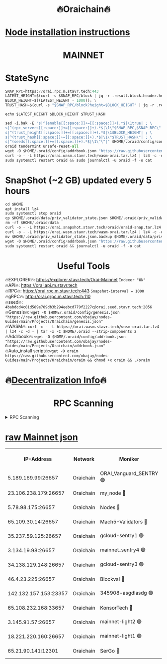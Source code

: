 <h1 align="center"> 🔥Oraichain🔥</h1>

[Node installation instructions](https://github.com/obajay/nodes-Guides/tree/main/Projects/Oraichain)
=
<h1 align="center"> MAINNET</h1>

# StateSync
```python
SNAP_RPC=https://orai.rpc.m.stavr.tech:443
LATEST_HEIGHT=$(curl -s $SNAP_RPC/block | jq -r .result.block.header.height); \
BLOCK_HEIGHT=$((LATEST_HEIGHT - 1000)); \
TRUST_HASH=$(curl -s "$SNAP_RPC/block?height=$BLOCK_HEIGHT" | jq -r .result.block_id.hash)

echo $LATEST_HEIGHT $BLOCK_HEIGHT $TRUST_HASH

sed -i.bak -E "s|^(enable[[:space:]]+=[[:space:]]+).*$|\1true| ; \
s|^(rpc_servers[[:space:]]+=[[:space:]]+).*$|\1\"$SNAP_RPC,$SNAP_RPC\"| ; \
s|^(trust_height[[:space:]]+=[[:space:]]+).*$|\1$BLOCK_HEIGHT| ; \
s|^(trust_hash[[:space:]]+=[[:space:]]+).*$|\1\"$TRUST_HASH\"| ; \
s|^(seeds[[:space:]]+=[[:space:]]+).*$|\1\"\"|" $HOME/.oraid/config/config.toml
oraid tendermint unsafe-reset-all
wget -O $HOME/.oraid/config/addrbook.json "https://raw.githubusercontent.com/obajay/nodes-Guides/main/Projects/Oraichain/addrbook.json"
curl -o - -L https://orai.wasm.stavr.tech/wasm-orai.tar.lz4 | lz4 -c -d - | tar -x -C $HOME/.oraid --strip-components 2
sudo systemctl restart oraid && sudo journalctl -u oraid -f -o cat
```
# SnapShot (~2 GB) updated every 5 hours
```python
cd $HOME
apt install lz4
sudo systemctl stop oraid
cp $HOME/.oraid/data/priv_validator_state.json $HOME/.oraid/priv_validator_state.json.backup
rm -rf $HOME/.oraid/data
curl -o - -L https://orai.snapshot.stavr.tech/oraid/oraid-snap.tar.lz4 | lz4 -c -d - | tar -x -C $HOME/.oraid --strip-components 2
curl -o - -L https://orai.wasm.stavr.tech/wasm-orai.tar.lz4 | lz4 -c -d - | tar -x -C $HOME/.oraid --strip-components 2
mv $HOME/.oraid/priv_validator_state.json.backup $HOME/.oraid/data/priv_validator_state.json
wget -O $HOME/.oraid/config/addrbook.json "https://raw.githubusercontent.com/obajay/nodes-Guides/main/Projects/Oraichain/addrbook.json"
sudo systemctl restart oraid && journalctl -u oraid -f -o cat
```

 <h1 align="center"> Useful Tools</h1>

🔥EXPLORER🔥:     https://explorer.stavr.tech/Orai-Mainnet        `Indexer "ON"` \
🔥API🔥:          https://orai.api.m.stavr.tech \
🔥RPC🔥:          https://orai.rpc.m.stavr.tech:443              `Snapshot-interval = 1000` \
🔥gRPC🔥:         http://orai.grpc.m.stavr.tech:110 \
🔥seed🔥:      `4babdcd4c81d589e789db3b294eebcd779f2227c@orai.seed.stavr.tech:2056` \
🔥Genesis🔥:   `wget -O $HOME/.oraid/config/genesis.json "https://raw.githubusercontent.com/obajay/nodes-Guides/main/Projects/Oraichain/genesis.json"` \
🔥WASM🔥:      `curl -o - -L https://orai.wasm.stavr.tech/wasm-orai.tar.lz4 | lz4 -c -d - | tar -x -C $HOME/.oraid --strip-components 2` \
🔥Addrbook🔥:  `wget -O $HOME/.oraid/config/addrbook.json "https://raw.githubusercontent.com/obajay/nodes-Guides/main/Projects/Oraichain/addrbook.json"` \
🔥Auto_install script🔥:`wget -O oraim https://raw.githubusercontent.com/obajay/nodes-Guides/main/Projects/Oraichain/oraim && chmod +x oraim && ./oraim`

🔥[Decentralization Info](https://github.com/obajay/StateSync-snapshots/tree/main/Projects/Oraichain/Decentralization)🔥
=
<h1 align="center"> RPC Scanning</h1>

<details>
<summary>RPC Scanning</summary>

<h2 align="center"> We scan nodes in real time every 4 hours. And we provide the final result of RPC endpoints.
We cannot influence the operation of these nodes in any way. </h2>


```python
If Voting Power is higher than 0 --> then the Node is a validator of the network and may be subject to attack and be a potential threat to the chain.
```
```python
We marked such validators with a red symbol
```

</details>

[raw Mainnet json](https://rpc-check.oraim.stavr.tech/oraim/rpc-oraim-result.json)
=


<table><tr><th>IP-Address</th><th>Network</th><th>Moniker</th><th>Latest Block Height</th><th>Earliest Block Height</th><th>Catching Up</th><th>Tx Index</th><th>Voting Power</th><th>Scan Time</th></tr><tr><td>5.189.169.99:26657</td><td>Oraichain</td><td>ORAI_Vanguard_SENTRY 🟢</td><td>15817203</td><td>0</td><td>False</td><td>on</td><td>0</td><td>2024-02-17T21:23:00.865330953UTC</td></tr><tr><td>23.106.238.179:26657</td><td>Oraichain</td><td>my_node 🔴</td><td>15817206</td><td>0</td><td>False</td><td>on</td><td>307609</td><td>2024-02-17T21:23:13.498978098UTC</td></tr><tr><td>5.78.98.175:26657</td><td>Oraichain</td><td>Nodes 🔴</td><td>15817207</td><td>0</td><td>False</td><td>off</td><td>166270</td><td>2024-02-17T21:23:21.634666608UTC</td></tr><tr><td>65.109.30.14:26657</td><td>Oraichain</td><td>Mach5-Validators 🔴</td><td>15817211</td><td>0</td><td>False</td><td>off</td><td>644</td><td>2024-02-17T21:23:43.916541780UTC</td></tr><tr><td>35.237.59.125:26657</td><td>Oraichain</td><td>gcloud-sentry1 🟢</td><td>15817203</td><td>1</td><td>False</td><td>on</td><td>0</td><td>2024-02-17T21:22:58.409463571UTC</td></tr><tr><td>3.134.19.98:26657</td><td>Oraichain</td><td>mainnet_sentry4 🟢</td><td>15817206</td><td>1</td><td>False</td><td>on</td><td>0</td><td>2024-02-17T21:23:18.684274637UTC</td></tr><tr><td>34.138.129.148:26657</td><td>Oraichain</td><td>gcloud-sentry3 🟢</td><td>15817209</td><td>1</td><td>False</td><td>on</td><td>0</td><td>2024-02-17T21:23:31.236904475UTC</td></tr><tr><td>46.4.23.225:26657</td><td>Oraichain</td><td>Blockval 🔴</td><td>15817212</td><td>10774049</td><td>False</td><td>off</td><td>288405</td><td>2024-02-17T21:23:48.319996863UTC</td></tr><tr><td>142.132.157.153:23357</td><td>Oraichain</td><td>345908-asgdlasdg 🟢</td><td>15817206</td><td>11956426</td><td>False</td><td>on</td><td>0</td><td>2024-02-17T21:23:17.925932115UTC</td></tr><tr><td>65.108.232.168:33657</td><td>Oraichain</td><td>KonsorTech 🔴</td><td>15817203</td><td>14344801</td><td>False</td><td>off</td><td>50366</td><td>2024-02-17T21:22:57.740729419UTC</td></tr><tr><td>3.145.91.57:26657</td><td>Oraichain</td><td>mainnet-light2 🟢</td><td>15817210</td><td>15275144</td><td>False</td><td>on</td><td>0</td><td>2024-02-17T21:23:39.134691231UTC</td></tr><tr><td>18.221.220.160:26657</td><td>Oraichain</td><td>mainnet-light1 🟢</td><td>15817208</td><td>15643601</td><td>False</td><td>on</td><td>0</td><td>2024-02-17T21:23:26.456166044UTC</td></tr><tr><td>65.21.90.141:12301</td><td>Oraichain</td><td>SerGo 🔴</td><td>15817209</td><td>15717209</td><td>False</td><td>off</td><td>1</td><td>2024-02-17T21:23:33.745718153UTC</td></tr></table>
